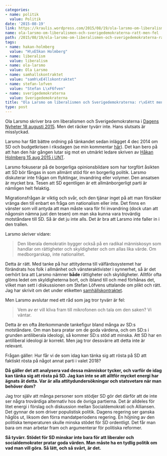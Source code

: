 ```yaml
---
categories:
- name: politik
  value: Politik
date: '2015-08-19'
link: https://kraulis.wordpress.com/2015/08/19/ola-larsmo-om-liberalismen-och-sverigedemokraterna-ratt-men-fel/
name: ola-larsmo-om-liberalismen-och-sverigedemokraterna-ratt-men-fel
path: /2015/08/19/ola-larsmo-om-liberalismen-och-sverigedemokraterna-ratt-men-fel/
tags:
- name: hakan-holmberg
  value: "H\xE5kan Holmberg"
- name: liberalism
  value: liberalism
- name: ola-larsmo
  value: Ola Larsmo
- name: samhallskontraktet
  value: "samh\xE4llskontraktet"
- name: stefan-lofven
  value: "Stefan L\xF6fven"
- name: sverigedemokraterna
  value: Sverigedemokraterna
title: "Ola Larsmo om liberalismen och Sverigedemokraterna: r\xE4tt men fel"
type: post
---
```

Ola Larsmo skriver bra om liberalismen och Sverigedemokraterna i [Dagens Nyheter 18 augusti 2015](http://www.dn.se/kultur-noje/kulturdebatt/liberalers-okenvandring-hogerut/). Men det räcker tyvärr inte. Hans slutsats är misslyckad.

Larsmo har fått bättre ordning på tänkandet sedan inlägget 4 dec 2014 om SD och budgetkrisen i riksdagen (se min kommentar [här](/2014/12/04/ola-larsmos-ansvar/)). Det kan  bero på att han den här gången lutar sig mot en utmärkt ledare skriven av [Håkan Holmberg 15 aug 2015 i UNT](http://www.unt.se/asikt/ledare/till-hoger-om-liberalismen-3838547.aspx).



Larsmo fokuserar på de borgerliga opinionsbildare som har torgfört åsikten att SD bör fångas in som allmänt stöd för en borgerlig politik. Larsmo diskuterar inte frågan om flyktingar, invandring eller volymer. Den ansatsen är mycket bra. Tesen att SD egentligen är ett allmänborgerligt parti är nämligen helt felaktig.

Migrationsfrågan är viktig och svår, och den tjänar inget på att man försöker vränga den till enbart en fråga om nationalism eller inte. Det finns en vänster som vill antyda att man måste vara för fri invandring (dock utan att någonsin nämna just den tesen) om man ska kunna vara trovärdig motståndare till SD. Så är det ju inte alls. Det är bra att Larsmo inte faller in i den trallen.

Larsmo skriver vidare:

> Den liberala demokratin bygger också på en radikal människosyn som handlar om rättigheter och skyldigheter och om allas lika värde. Om medborgarskap, inte nationalitet.

Detta är rätt. Med tanke på hur attityderna till välfärdssystemet har förändrats hos folk i allmänhet och vänsteraktivister i synnerhet, så är det oerhört bra att Larsmo nämner **både** rättigheter och skyldigheter. Alltför ofta glöms ledet om skyldigheterna bort, och ibland till och med förhånas det, vilket man sett i diskussionen om Stefan Löfvens uttalande om plikt och rätt. Jag har skrivit om det under etiketten [samhällskontraktet](/tag/samhallskontraktet/).

Men Larsmo avslutar med ett råd som jag tror tyvärr är fel:

> Vem av er vill kliva fram till mikrofonen och tala om den saken? Vi väntar.

Detta är en ofta återkommande tankefigur bland många av SD:s motståndare. Om man bara pratar om de goda värdena, och om SD:s i grunden antiliberala ideologi, så kommer SD:s stöd att minska. Att SD har en antiliberal ideologi är korrekt. Men jag tror dessvärre att detta inte är relevant.

Frågan gäller: Hur får vi de som idag kan tänka sig att rösta på SD att faktiskt rösta på något annat parti i valet 2018?

**Då gäller det att analysera vad dessa människor tycker, och varför de idag kan tänka sig att rösta på SD. Jag kan inte se att alltför mycket energi har ägnats åt detta. Var är alla attitydundersökningar och statsvetare när man behöver dom?**

Jag tror själv att många personer som stödjer SD gör det därför att de inte ser några trovärdiga alternativ hos de övriga partierna. Det är alldeles för litet energi i förslag och diskussion mellan Socialdemokrati och Alliansen. Det gynnar de som driver populistisk politik. Dagens regering ser ganska håglös ut, liksom den förra mandatperiodens regering. En höjning av den politiska temperaturen skulle minska stödet för SD ordentligt. Det får man bara om man arbetar fram och argumenterar för politiska reformer.

**Så tyvärr. Stödet för SD minskar inte bara för att liberaler och socialdemokrater pratar goda värden. Man måste ha en tydlig politik om vad man vill göra. Så lätt, och så svårt, är det.**

